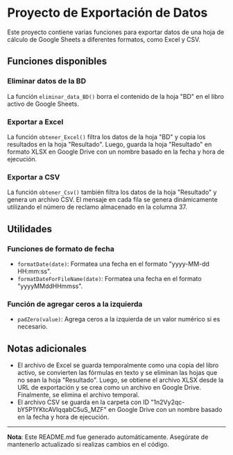 # Proyecto de Exportación de Datos

Este proyecto contiene varias funciones para exportar datos de una hoja de cálculo de Google Sheets a diferentes formatos, como Excel y CSV.

## Funciones disponibles

### Eliminar datos de la BD

La función `eliminar_data_BD()` borra el contenido de la hoja "BD" en el libro activo de Google Sheets.

### Exportar a Excel

La función `obtener_Excel()` filtra los datos de la hoja "BD" y copia los resultados en la hoja "Resultado". Luego, guarda la hoja "Resultado" en formato XLSX en Google Drive con un nombre basado en la fecha y hora de ejecución.

### Exportar a CSV

La función `obtener_Csv()` también filtra los datos de la hoja "Resultado" y genera un archivo CSV. El mensaje en cada fila se genera dinámicamente utilizando el número de reclamo almacenado en la columna 37.

## Utilidades

### Funciones de formato de fecha

- `formatDate(date)`: Formatea una fecha en el formato "yyyy-MM-dd HH:mm:ss".
- `formatDateForFileName(date)`: Formatea una fecha en el formato "yyyyMMddHHmmss".

### Función de agregar ceros a la izquierda

- `padZero(value)`: Agrega ceros a la izquierda de un valor numérico si es necesario.

## Notas adicionales

- El archivo de Excel se guarda temporalmente como una copia del libro activo, se convierten las fórmulas en texto y se eliminan las hojas que no sean la hoja "Resultado". Luego, se obtiene el archivo XLSX desde la URL de exportación y se crea como un archivo en Google Drive. Finalmente, se elimina el archivo temporal.
- El archivo CSV se guarda en la carpeta con ID "1n2Vy2qc-bY5P1YKtcAVIqqabC5uS_MZF" en Google Drive con un nombre basado en la fecha y hora de ejecución.

---
**Nota**: Este README.md fue generado automáticamente. Asegúrate de mantenerlo actualizado si realizas cambios en el código.
